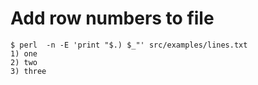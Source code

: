 # Add row numbers to file


```
$ perl  -n -E 'print "$.) $_"' src/examples/lines.txt
1) one
2) two
3) three
```

